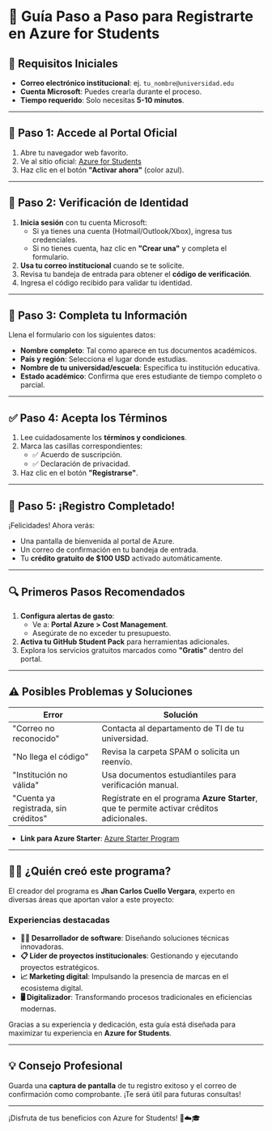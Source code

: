 # 🎯 **Guía Paso a Paso para Registrarte en Azure for Students**

## 🧩 **Requisitos Iniciales**
- **Correo electrónico institucional**: ej. `tu_nombre@universidad.edu`
- **Cuenta Microsoft**: Puedes crearla durante el proceso.
- **Tiempo requerido**: Solo necesitas **5-10 minutos**.

---

## 🔵 **Paso 1: Accede al Portal Oficial**
1. Abre tu navegador web favorito.
2. Ve al sitio oficial: [Azure for Students](https://azure.microsoft.com/free/students/)
3. Haz clic en el botón **"Activar ahora"** (color azul).

---

## 📧 **Paso 2: Verificación de Identidad**
1. **Inicia sesión** con tu cuenta Microsoft:
   - Si ya tienes una cuenta (Hotmail/Outlook/Xbox), ingresa tus credenciales.
   - Si no tienes cuenta, haz clic en **"Crear una"** y completa el formulario.
2. **Usa tu correo institucional** cuando se te solicite.
3. Revisa tu bandeja de entrada para obtener el **código de verificación**.
4. Ingresa el código recibido para validar tu identidad.

---

## 📝 **Paso 3: Completa tu Información**
Llena el formulario con los siguientes datos:
- **Nombre completo**: Tal como aparece en tus documentos académicos.
- **País y región**: Selecciona el lugar donde estudias.
- **Nombre de tu universidad/escuela**: Especifica tu institución educativa.
- **Estado académico**: Confirma que eres estudiante de tiempo completo o parcial.

---

## ✅ **Paso 4: Acepta los Términos**
1. Lee cuidadosamente los **términos y condiciones**.
2. Marca las casillas correspondientes:
   - ✅ Acuerdo de suscripción.
   - ✅ Declaración de privacidad.
3. Haz clic en el botón **"Registrarse"**.

---

## 🎉 **Paso 5: ¡Registro Completado!**
¡Felicidades! Ahora verás:
- Una pantalla de bienvenida al portal de Azure.
- Un correo de confirmación en tu bandeja de entrada.
- Tu **crédito gratuito de $100 USD** activado automáticamente.

---

## 🔍 **Primeros Pasos Recomendados**
1. **Configura alertas de gasto**:
   - Ve a: **Portal Azure > Cost Management**.
   - Asegúrate de no exceder tu presupuesto.
2. **Activa tu GitHub Student Pack** para herramientas adicionales.
3. Explora los servicios gratuitos marcados como **"Gratis"** dentro del portal.

---

## ⚠️ **Posibles Problemas y Soluciones**
| **Error**                              | **Solución**                                                                                     |
|----------------------------------------|--------------------------------------------------------------------------------------------------|
| "Correo no reconocido"                 | Contacta al departamento de TI de tu universidad.                                               |
| "No llega el código"                   | Revisa la carpeta SPAM o solicita un reenvío.                                                   |
| "Institución no válida"                | Usa documentos estudiantiles para verificación manual.                                           |
| "Cuenta ya registrada, sin créditos"  | Regístrate en el programa **Azure Starter**, que te permite activar créditos adicionales.        |

- **Link para Azure Starter**: [Azure Starter Program](https://azure.microsoft.com/free)

---

## 🧑‍💻 **¿Quién creó este programa?**
El creador del programa es **Jhan Carlos Cuello Vergara**, experto en diversas áreas que aportan valor a este proyecto:

### **Experiencias destacadas**
- **👨‍💻 Desarrollador de software**: Diseñando soluciones técnicas innovadoras.
- **📋 Líder de proyectos institucionales**: Gestionando y ejecutando proyectos estratégicos.
- **📈 Marketing digital**: Impulsando la presencia de marcas en el ecosistema digital.
- **🖥️ Digitalizador**: Transformando procesos tradicionales en eficiencias modernas.

Gracias a su experiencia y dedicación, esta guía está diseñada para maximizar tu experiencia en **Azure for Students**.

---

## 💡 **Consejo Profesional**
Guarda una **captura de pantalla** de tu registro exitoso y el correo de confirmación como comprobante. ¡Te será útil para futuras consultas!

---

¡Disfruta de tus beneficios con Azure for Students! 🚀☁️🎓
